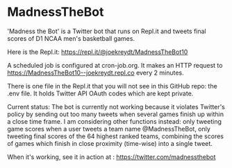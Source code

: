 # MadnessTheBot
'Madness the Bot' is a Twitter bot that runs on Repl.it and tweets final scores of D1 NCAA men's basketball games.

Here is the Repl.it: https://repl.it/@joekreydt/MadnessTheBot10

A scheduled job is configured at cron-job.org. It makes an HTTP request to https://MadnessTheBot10--joekreydt.repl.co every 2 minutes.

There is one file in the Repl.it that you will not see in this GitHub repo: the .env file. It holds Twitter API OAuth codes which are kept private.

Current status: The bot is currently not working because it violates Twitter's policy by sending out too many tweets when several games finish up within a close time frame. I am considering other functions instead: only tweeting game scores when a user tweets a team name @MadnessTheBot, only tweeting final scores of the 64 highest ranked teams, combining the scores of games which finish in close proximity (time-wise) into a single tweet.

When it's working, see it in action at : https://twitter.com/madnessthebot
